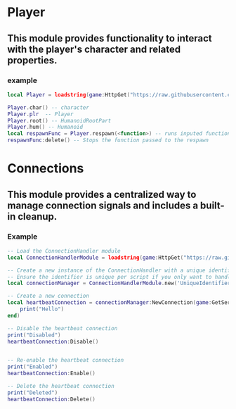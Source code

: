 # Player
 ## This module provides functionality to interact with the player's character and related properties.
 ### example
```lua
local Player = loadstring(game:HttpGet("https://raw.githubusercontent.com/Grayy12/EXT/main/Player.lua", true))()

Player.char() -- character
Player.plr  -- Player
Player.root() -- HumanoidRootPart
Player.hum() -- Humanoid
local respawnFunc = Player.respawn(<function>) -- runs inputed function when character respawned
respawnFunc:delete() -- Stops the function passed to the respawn
```

# Connections
## This module provides a centralized way to manage connection signals and includes a built-in cleanup.
### Example
```lua
-- Load the ConnectionHandler module
local ConnectionHandlerModule = loadstring(game:HttpGet("https://raw.githubusercontent.com/Grayy12/EXT/testing/connections.lua", true))()

-- Create a new instance of the ConnectionHandler with a unique identifier
-- Ensure the identifier is unique per script if you only want to handle connections for this specific script (required)
local connectionManager = ConnectionHandlerModule.new('UniqueIdentifier')

-- Create a new connection
local heartbeatConnection = connectionManager:NewConnection(game:GetService("RunService").Heartbeat, function()
    print("Hello")
end)

-- Disable the heartbeat connection
print("Disabled")
heartbeatConnection:Disable()


-- Re-enable the heartbeat connection
print("Enabled")
heartbeatConnection:Enable()

-- Delete the heartbeat connection
print("Deleted")
heartbeatConnection:Delete()
```
